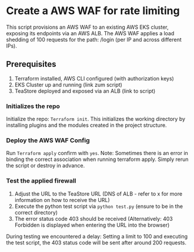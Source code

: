 # Create a AWS WAF for rate limiting

This script provisions an AWS WAF to an existing AWS EKS cluster, exposing its endpoints via an AWS ALB. 
The AWS WAF applies a load shedding of 100 requests for the path: /login (per IP and across different IPs).

## Prerequisites

1. Terraform installed, AWS CLI configured (with authorization keys)
2. EKS Cluster up and running (link zum script)
3. TeaStore deployed and exposed via an ALB (link to script)

### Initializes the repo

Initialize the repo: ``Terraform init``. This initializes the working directory by installing plugins and the modules created in the project structure. 

### Deploy the AWS WAF Config

Run ``Terraform apply`` confirm with ``yes``.
Note: Sometimes there is an error in binding the correct association when running terraform apply. Simply rerun the script or destroy in advance.

### Test the applied firewall

1. Adjust the URL to the TeaStore URL (DNS of ALB - refer to x for more information on how to receive the URL)
2. Execute the python test script via ``python test.py`` (ensure to be in the correct directory)
3. The error status code 403 should be received (Alternatively: 403 Forbidden is displayed when entering the URL into the browser)

During testing we encountered a delay: Setting a limit to 100 and executing the test script, the 403 status code will be sent after around 200 requests. 

